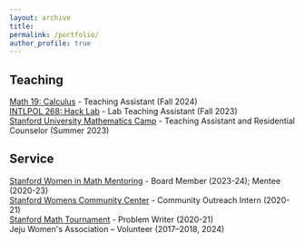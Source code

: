 ```yaml
---
layout: archive
title: 
permalink: /portfolio/
author_profile: true
---
```


Teaching
------
[Math 19: Calculus](https://explorecourses.stanford.edu/search?q=MATH19) - Teaching Assistant (Fall 2024)
<br>[INTLPOL 268: Hack Lab](https://explorecourses.stanford.edu/search?view=catalog&filter-coursestatus-Active=on&page=0&catalog=&q=INTLPOL%20268%3A%20Hack%20Lab%3A%20Introduction%20to%20Cybersecurity&collapse=) - Lab Teaching Assistant (Fall 2023)
<br>[Stanford University Mathematics Camp](https://sumac.spcs.stanford.edu/) - Teaching Assistant and Residential Counselor (Summer 2023)

Service
------
[Stanford Women in Math Mentoring](https://swimm.stanford.edu/) - Board Member (2023-24); Mentee (2020-23)
<br>[Stanford Womens Community Center](https://wcc.stanford.edu/) - Community Outreach Intern (2020-21)
<br>[Stanford Math Tournament](https://sumo.stanford.edu/smt.html) - Problem Writer (2020-21)
<br>Jeju Women's Association – Volunteer (2017–2018, 2024)
